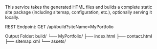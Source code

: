 This service takes the generated HTML files and builds a complete static site package (including sitemap, configuration, etc.), optionally serving it locally.

REST Endpoint:
GET /api/build?siteName=MyPortfolio


Output Folder:
build/
 └── MyPortfolio/
      ├── index.html
      ├── contact.html
      ├── sitemap.xml
      └── assets/